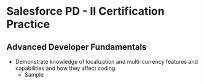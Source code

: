# Salesforce PD - II Certification Practice

## Advanced Developer Fundamentals

- Demonstrate knowledge of localization and multi-currency features and capabilities and how they affect coding.
  * Sample 
